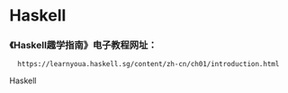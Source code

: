 # Haskell
### 《Haskell趣学指南》电子教程网址：
      https://learnyoua.haskell.sg/content/zh-cn/ch01/introduction.html
    
Haskell
